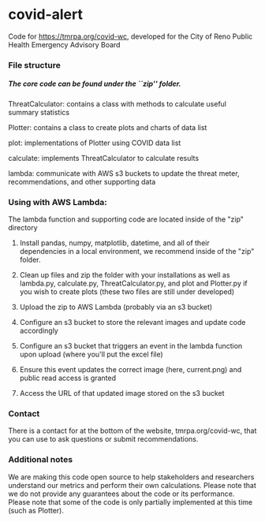 # covid-alert

Code for https://tmrpa.org/covid-wc, developed for the City of Reno Public Health Emergency Advisory Board

### File structure

##### The core code can be found under the ``zip'' folder.

ThreatCalculator: contains a class with methods to calculate useful summary statistics

Plotter: contains a class to create plots and charts of data list

plot: implementations of Plotter using COVID data list

calculate: implements ThreatCalculator to calculate results

lambda: communicate with AWS s3 buckets to update the threat meter, recommendations, and other supporting data

### Using with AWS Lambda:

The lambda function and supporting code are located inside of the "zip" directory

1. Install pandas, numpy, matplotlib, datetime, and all of their dependencies in a local environment, we recommend inside of the "zip" folder.

2. Clean up files and zip the folder with your installations as well as lambda.py, calculate.py, ThreatCalculator.py, and plot and Plotter.py if you wish to create plots (these two files are still under developed)

3. Upload the zip to AWS Lambda (probably via an s3 bucket)

4. Configure an s3 bucket to store the relevant images and update code accordingly

5. Configure an s3 bucket that triggers an event in the lambda function upon upload (where you'll put the excel file)

6. Ensure this event updates the correct image (here, current.png) and public read access is granted

7. Access the URL of that updated image stored on the s3 bucket

### Contact

There is a contact for at the bottom of the website, tmrpa.org/covid-wc, that you can use to ask questions or submit recommendations.

### Additional notes

We are making this code open source to help stakeholders and researchers understand our metrics and perform their own calculations. Please note that we do not provide any guarantees about the code or its performance. Please note that some of the code is only partially implemented at this time  (such as Plotter).
